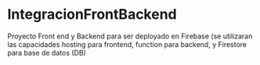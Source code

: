 # IntegracionFrontBackend
Proyecto Front end y Backend para ser deployado en Firebase (se utilizaran las capacidades hosting para frontend, function para backend, y Firestore para base de datos (DB)
